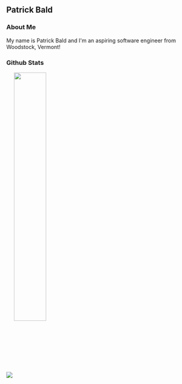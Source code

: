 
## Patrick Bald

### About Me

My name is Patrick Bald and I'm an aspiring software engineer from Woodstock, Vermont!

### Github Stats

<img align="center" src="https://github-readme-stats.vercel.app/api?username=patrickbald&show_icons=true" /> <img align="center" width="41%" src="https://github-readme-stats.vercel.app/api/top-langs/?username=patrickbald&layout=compact" />

<!--
**patrickbald/patrickbald** is a ✨ _special_ ✨ repository because its `README.md` (this file) appears on your GitHub profile.

Here are some ideas to get you started:

- 🔭 I’m currently working on ...
- 🌱 I’m currently learning ...
- 👯 I’m looking to collaborate on ...
- 🤔 I’m looking for help with ...
- 💬 Ask me about ...
- 📫 How to reach me: ...
- 😄 Pronouns: ...
- ⚡ Fun fact: ...
-->




